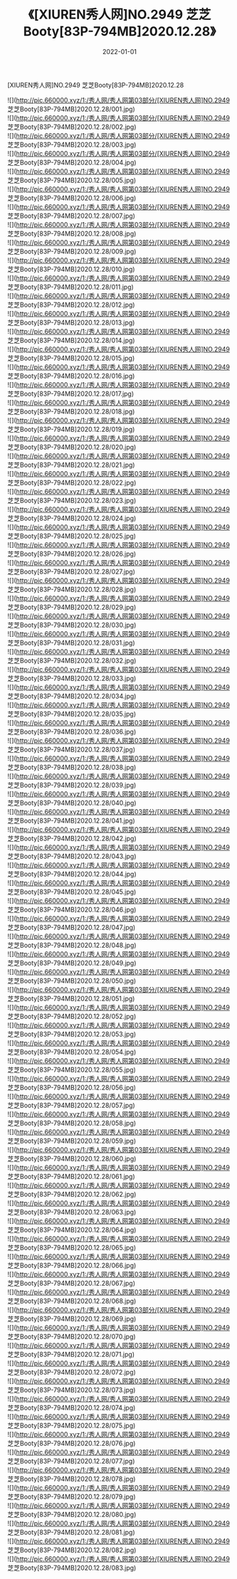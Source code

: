 ﻿---
layout: post
title:  《[XIUREN秀人网]NO.2949 芝芝Booty[83P-794MB]2020.12.28》
date:   2022-01-01
img: http://pic.660000.xyz/1:/秀人网/秀人网第03部分/[XIUREN秀人网]NO.2949 芝芝Booty[83P-794MB]2020.12.28/000.jpg
categories: [美女, 清纯, 唯美]
---

[XIUREN秀人网]NO.2949 芝芝Booty[83P-794MB]2020.12.28

 ![](http://pic.660000.xyz/1:/秀人网/秀人网第03部分/[XIUREN秀人网]NO.2949 芝芝Booty[83P-794MB]2020.12.28/001.jpg) <br>![](http://pic.660000.xyz/1:/秀人网/秀人网第03部分/[XIUREN秀人网]NO.2949 芝芝Booty[83P-794MB]2020.12.28/002.jpg) <br>![](http://pic.660000.xyz/1:/秀人网/秀人网第03部分/[XIUREN秀人网]NO.2949 芝芝Booty[83P-794MB]2020.12.28/003.jpg) <br>![](http://pic.660000.xyz/1:/秀人网/秀人网第03部分/[XIUREN秀人网]NO.2949 芝芝Booty[83P-794MB]2020.12.28/004.jpg) <br>![](http://pic.660000.xyz/1:/秀人网/秀人网第03部分/[XIUREN秀人网]NO.2949 芝芝Booty[83P-794MB]2020.12.28/005.jpg) <br>![](http://pic.660000.xyz/1:/秀人网/秀人网第03部分/[XIUREN秀人网]NO.2949 芝芝Booty[83P-794MB]2020.12.28/006.jpg) <br>![](http://pic.660000.xyz/1:/秀人网/秀人网第03部分/[XIUREN秀人网]NO.2949 芝芝Booty[83P-794MB]2020.12.28/007.jpg) <br>![](http://pic.660000.xyz/1:/秀人网/秀人网第03部分/[XIUREN秀人网]NO.2949 芝芝Booty[83P-794MB]2020.12.28/008.jpg) <br>![](http://pic.660000.xyz/1:/秀人网/秀人网第03部分/[XIUREN秀人网]NO.2949 芝芝Booty[83P-794MB]2020.12.28/009.jpg) <br>![](http://pic.660000.xyz/1:/秀人网/秀人网第03部分/[XIUREN秀人网]NO.2949 芝芝Booty[83P-794MB]2020.12.28/010.jpg) <br>![](http://pic.660000.xyz/1:/秀人网/秀人网第03部分/[XIUREN秀人网]NO.2949 芝芝Booty[83P-794MB]2020.12.28/011.jpg) <br>![](http://pic.660000.xyz/1:/秀人网/秀人网第03部分/[XIUREN秀人网]NO.2949 芝芝Booty[83P-794MB]2020.12.28/012.jpg) <br>![](http://pic.660000.xyz/1:/秀人网/秀人网第03部分/[XIUREN秀人网]NO.2949 芝芝Booty[83P-794MB]2020.12.28/013.jpg) <br>![](http://pic.660000.xyz/1:/秀人网/秀人网第03部分/[XIUREN秀人网]NO.2949 芝芝Booty[83P-794MB]2020.12.28/014.jpg) <br>![](http://pic.660000.xyz/1:/秀人网/秀人网第03部分/[XIUREN秀人网]NO.2949 芝芝Booty[83P-794MB]2020.12.28/015.jpg) <br>![](http://pic.660000.xyz/1:/秀人网/秀人网第03部分/[XIUREN秀人网]NO.2949 芝芝Booty[83P-794MB]2020.12.28/016.jpg) <br>![](http://pic.660000.xyz/1:/秀人网/秀人网第03部分/[XIUREN秀人网]NO.2949 芝芝Booty[83P-794MB]2020.12.28/017.jpg) <br>![](http://pic.660000.xyz/1:/秀人网/秀人网第03部分/[XIUREN秀人网]NO.2949 芝芝Booty[83P-794MB]2020.12.28/018.jpg) <br>![](http://pic.660000.xyz/1:/秀人网/秀人网第03部分/[XIUREN秀人网]NO.2949 芝芝Booty[83P-794MB]2020.12.28/019.jpg) <br>![](http://pic.660000.xyz/1:/秀人网/秀人网第03部分/[XIUREN秀人网]NO.2949 芝芝Booty[83P-794MB]2020.12.28/020.jpg) <br>![](http://pic.660000.xyz/1:/秀人网/秀人网第03部分/[XIUREN秀人网]NO.2949 芝芝Booty[83P-794MB]2020.12.28/021.jpg) <br>![](http://pic.660000.xyz/1:/秀人网/秀人网第03部分/[XIUREN秀人网]NO.2949 芝芝Booty[83P-794MB]2020.12.28/022.jpg) <br>![](http://pic.660000.xyz/1:/秀人网/秀人网第03部分/[XIUREN秀人网]NO.2949 芝芝Booty[83P-794MB]2020.12.28/023.jpg) <br>![](http://pic.660000.xyz/1:/秀人网/秀人网第03部分/[XIUREN秀人网]NO.2949 芝芝Booty[83P-794MB]2020.12.28/024.jpg) <br>![](http://pic.660000.xyz/1:/秀人网/秀人网第03部分/[XIUREN秀人网]NO.2949 芝芝Booty[83P-794MB]2020.12.28/025.jpg) <br>![](http://pic.660000.xyz/1:/秀人网/秀人网第03部分/[XIUREN秀人网]NO.2949 芝芝Booty[83P-794MB]2020.12.28/026.jpg) <br>![](http://pic.660000.xyz/1:/秀人网/秀人网第03部分/[XIUREN秀人网]NO.2949 芝芝Booty[83P-794MB]2020.12.28/027.jpg) <br>![](http://pic.660000.xyz/1:/秀人网/秀人网第03部分/[XIUREN秀人网]NO.2949 芝芝Booty[83P-794MB]2020.12.28/028.jpg) <br>![](http://pic.660000.xyz/1:/秀人网/秀人网第03部分/[XIUREN秀人网]NO.2949 芝芝Booty[83P-794MB]2020.12.28/029.jpg) <br>![](http://pic.660000.xyz/1:/秀人网/秀人网第03部分/[XIUREN秀人网]NO.2949 芝芝Booty[83P-794MB]2020.12.28/030.jpg) <br>![](http://pic.660000.xyz/1:/秀人网/秀人网第03部分/[XIUREN秀人网]NO.2949 芝芝Booty[83P-794MB]2020.12.28/031.jpg) <br>![](http://pic.660000.xyz/1:/秀人网/秀人网第03部分/[XIUREN秀人网]NO.2949 芝芝Booty[83P-794MB]2020.12.28/032.jpg) <br>![](http://pic.660000.xyz/1:/秀人网/秀人网第03部分/[XIUREN秀人网]NO.2949 芝芝Booty[83P-794MB]2020.12.28/033.jpg) <br>![](http://pic.660000.xyz/1:/秀人网/秀人网第03部分/[XIUREN秀人网]NO.2949 芝芝Booty[83P-794MB]2020.12.28/034.jpg) <br>![](http://pic.660000.xyz/1:/秀人网/秀人网第03部分/[XIUREN秀人网]NO.2949 芝芝Booty[83P-794MB]2020.12.28/035.jpg) <br>![](http://pic.660000.xyz/1:/秀人网/秀人网第03部分/[XIUREN秀人网]NO.2949 芝芝Booty[83P-794MB]2020.12.28/036.jpg) <br>![](http://pic.660000.xyz/1:/秀人网/秀人网第03部分/[XIUREN秀人网]NO.2949 芝芝Booty[83P-794MB]2020.12.28/037.jpg) <br>![](http://pic.660000.xyz/1:/秀人网/秀人网第03部分/[XIUREN秀人网]NO.2949 芝芝Booty[83P-794MB]2020.12.28/038.jpg) <br>![](http://pic.660000.xyz/1:/秀人网/秀人网第03部分/[XIUREN秀人网]NO.2949 芝芝Booty[83P-794MB]2020.12.28/039.jpg) <br>![](http://pic.660000.xyz/1:/秀人网/秀人网第03部分/[XIUREN秀人网]NO.2949 芝芝Booty[83P-794MB]2020.12.28/040.jpg) <br>![](http://pic.660000.xyz/1:/秀人网/秀人网第03部分/[XIUREN秀人网]NO.2949 芝芝Booty[83P-794MB]2020.12.28/041.jpg) <br>![](http://pic.660000.xyz/1:/秀人网/秀人网第03部分/[XIUREN秀人网]NO.2949 芝芝Booty[83P-794MB]2020.12.28/042.jpg) <br>![](http://pic.660000.xyz/1:/秀人网/秀人网第03部分/[XIUREN秀人网]NO.2949 芝芝Booty[83P-794MB]2020.12.28/043.jpg) <br>![](http://pic.660000.xyz/1:/秀人网/秀人网第03部分/[XIUREN秀人网]NO.2949 芝芝Booty[83P-794MB]2020.12.28/044.jpg) <br>![](http://pic.660000.xyz/1:/秀人网/秀人网第03部分/[XIUREN秀人网]NO.2949 芝芝Booty[83P-794MB]2020.12.28/045.jpg) <br>![](http://pic.660000.xyz/1:/秀人网/秀人网第03部分/[XIUREN秀人网]NO.2949 芝芝Booty[83P-794MB]2020.12.28/046.jpg) <br>![](http://pic.660000.xyz/1:/秀人网/秀人网第03部分/[XIUREN秀人网]NO.2949 芝芝Booty[83P-794MB]2020.12.28/047.jpg) <br>![](http://pic.660000.xyz/1:/秀人网/秀人网第03部分/[XIUREN秀人网]NO.2949 芝芝Booty[83P-794MB]2020.12.28/048.jpg) <br>![](http://pic.660000.xyz/1:/秀人网/秀人网第03部分/[XIUREN秀人网]NO.2949 芝芝Booty[83P-794MB]2020.12.28/049.jpg) <br>![](http://pic.660000.xyz/1:/秀人网/秀人网第03部分/[XIUREN秀人网]NO.2949 芝芝Booty[83P-794MB]2020.12.28/050.jpg) <br>![](http://pic.660000.xyz/1:/秀人网/秀人网第03部分/[XIUREN秀人网]NO.2949 芝芝Booty[83P-794MB]2020.12.28/051.jpg) <br>![](http://pic.660000.xyz/1:/秀人网/秀人网第03部分/[XIUREN秀人网]NO.2949 芝芝Booty[83P-794MB]2020.12.28/052.jpg) <br>![](http://pic.660000.xyz/1:/秀人网/秀人网第03部分/[XIUREN秀人网]NO.2949 芝芝Booty[83P-794MB]2020.12.28/053.jpg) <br>![](http://pic.660000.xyz/1:/秀人网/秀人网第03部分/[XIUREN秀人网]NO.2949 芝芝Booty[83P-794MB]2020.12.28/054.jpg) <br>![](http://pic.660000.xyz/1:/秀人网/秀人网第03部分/[XIUREN秀人网]NO.2949 芝芝Booty[83P-794MB]2020.12.28/055.jpg) <br>![](http://pic.660000.xyz/1:/秀人网/秀人网第03部分/[XIUREN秀人网]NO.2949 芝芝Booty[83P-794MB]2020.12.28/056.jpg) <br>![](http://pic.660000.xyz/1:/秀人网/秀人网第03部分/[XIUREN秀人网]NO.2949 芝芝Booty[83P-794MB]2020.12.28/057.jpg) <br>![](http://pic.660000.xyz/1:/秀人网/秀人网第03部分/[XIUREN秀人网]NO.2949 芝芝Booty[83P-794MB]2020.12.28/058.jpg) <br>![](http://pic.660000.xyz/1:/秀人网/秀人网第03部分/[XIUREN秀人网]NO.2949 芝芝Booty[83P-794MB]2020.12.28/059.jpg) <br>![](http://pic.660000.xyz/1:/秀人网/秀人网第03部分/[XIUREN秀人网]NO.2949 芝芝Booty[83P-794MB]2020.12.28/060.jpg) <br>![](http://pic.660000.xyz/1:/秀人网/秀人网第03部分/[XIUREN秀人网]NO.2949 芝芝Booty[83P-794MB]2020.12.28/061.jpg) <br>![](http://pic.660000.xyz/1:/秀人网/秀人网第03部分/[XIUREN秀人网]NO.2949 芝芝Booty[83P-794MB]2020.12.28/062.jpg) <br>![](http://pic.660000.xyz/1:/秀人网/秀人网第03部分/[XIUREN秀人网]NO.2949 芝芝Booty[83P-794MB]2020.12.28/063.jpg) <br>![](http://pic.660000.xyz/1:/秀人网/秀人网第03部分/[XIUREN秀人网]NO.2949 芝芝Booty[83P-794MB]2020.12.28/064.jpg) <br>![](http://pic.660000.xyz/1:/秀人网/秀人网第03部分/[XIUREN秀人网]NO.2949 芝芝Booty[83P-794MB]2020.12.28/065.jpg) <br>![](http://pic.660000.xyz/1:/秀人网/秀人网第03部分/[XIUREN秀人网]NO.2949 芝芝Booty[83P-794MB]2020.12.28/066.jpg) <br>![](http://pic.660000.xyz/1:/秀人网/秀人网第03部分/[XIUREN秀人网]NO.2949 芝芝Booty[83P-794MB]2020.12.28/067.jpg) <br>![](http://pic.660000.xyz/1:/秀人网/秀人网第03部分/[XIUREN秀人网]NO.2949 芝芝Booty[83P-794MB]2020.12.28/068.jpg) <br>![](http://pic.660000.xyz/1:/秀人网/秀人网第03部分/[XIUREN秀人网]NO.2949 芝芝Booty[83P-794MB]2020.12.28/069.jpg) <br>![](http://pic.660000.xyz/1:/秀人网/秀人网第03部分/[XIUREN秀人网]NO.2949 芝芝Booty[83P-794MB]2020.12.28/070.jpg) <br>![](http://pic.660000.xyz/1:/秀人网/秀人网第03部分/[XIUREN秀人网]NO.2949 芝芝Booty[83P-794MB]2020.12.28/071.jpg) <br>![](http://pic.660000.xyz/1:/秀人网/秀人网第03部分/[XIUREN秀人网]NO.2949 芝芝Booty[83P-794MB]2020.12.28/072.jpg) <br>![](http://pic.660000.xyz/1:/秀人网/秀人网第03部分/[XIUREN秀人网]NO.2949 芝芝Booty[83P-794MB]2020.12.28/073.jpg) <br>![](http://pic.660000.xyz/1:/秀人网/秀人网第03部分/[XIUREN秀人网]NO.2949 芝芝Booty[83P-794MB]2020.12.28/074.jpg) <br>![](http://pic.660000.xyz/1:/秀人网/秀人网第03部分/[XIUREN秀人网]NO.2949 芝芝Booty[83P-794MB]2020.12.28/075.jpg) <br>![](http://pic.660000.xyz/1:/秀人网/秀人网第03部分/[XIUREN秀人网]NO.2949 芝芝Booty[83P-794MB]2020.12.28/076.jpg) <br>![](http://pic.660000.xyz/1:/秀人网/秀人网第03部分/[XIUREN秀人网]NO.2949 芝芝Booty[83P-794MB]2020.12.28/077.jpg) <br>![](http://pic.660000.xyz/1:/秀人网/秀人网第03部分/[XIUREN秀人网]NO.2949 芝芝Booty[83P-794MB]2020.12.28/078.jpg) <br>![](http://pic.660000.xyz/1:/秀人网/秀人网第03部分/[XIUREN秀人网]NO.2949 芝芝Booty[83P-794MB]2020.12.28/079.jpg) <br>![](http://pic.660000.xyz/1:/秀人网/秀人网第03部分/[XIUREN秀人网]NO.2949 芝芝Booty[83P-794MB]2020.12.28/080.jpg) <br>![](http://pic.660000.xyz/1:/秀人网/秀人网第03部分/[XIUREN秀人网]NO.2949 芝芝Booty[83P-794MB]2020.12.28/081.jpg) <br>![](http://pic.660000.xyz/1:/秀人网/秀人网第03部分/[XIUREN秀人网]NO.2949 芝芝Booty[83P-794MB]2020.12.28/082.jpg) <br>![](http://pic.660000.xyz/1:/秀人网/秀人网第03部分/[XIUREN秀人网]NO.2949 芝芝Booty[83P-794MB]2020.12.28/083.jpg) <br>